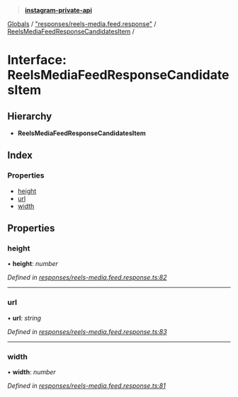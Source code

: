 > **[instagram-private-api](../README.md)**

[Globals](../README.md) / ["responses/reels-media.feed.response"](../modules/_responses_reels_media_feed_response_.md) / [ReelsMediaFeedResponseCandidatesItem](_responses_reels_media_feed_response_.reelsmediafeedresponsecandidatesitem.md) /

# Interface: ReelsMediaFeedResponseCandidatesItem

## Hierarchy

* **ReelsMediaFeedResponseCandidatesItem**

## Index

### Properties

* [height](_responses_reels_media_feed_response_.reelsmediafeedresponsecandidatesitem.md#height)
* [url](_responses_reels_media_feed_response_.reelsmediafeedresponsecandidatesitem.md#url)
* [width](_responses_reels_media_feed_response_.reelsmediafeedresponsecandidatesitem.md#width)

## Properties

###  height

• **height**: *number*

*Defined in [responses/reels-media.feed.response.ts:82](https://github.com/dilame/instagram-private-api/blob/e9c516c/src/responses/reels-media.feed.response.ts#L82)*

___

###  url

• **url**: *string*

*Defined in [responses/reels-media.feed.response.ts:83](https://github.com/dilame/instagram-private-api/blob/e9c516c/src/responses/reels-media.feed.response.ts#L83)*

___

###  width

• **width**: *number*

*Defined in [responses/reels-media.feed.response.ts:81](https://github.com/dilame/instagram-private-api/blob/e9c516c/src/responses/reels-media.feed.response.ts#L81)*